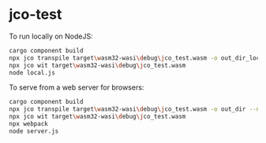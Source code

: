 # jco-test

To run locally on NodeJS:

```bash
cargo component build
npx jco transpile target\wasm32-wasi\debug\jco_test.wasm -o out_dir_local
npx jco wit target\wasm32-wasi\debug\jco_test.wasm
node local.js
```

To serve from a web server for browsers:

```bash
cargo component build
npx jco transpile target\wasm32-wasi\debug\jco_test.wasm -o out_dir --no-nodejs-compat
npx jco wit target\wasm32-wasi\debug\jco_test.wasm
npx webpack
node server.js
```
